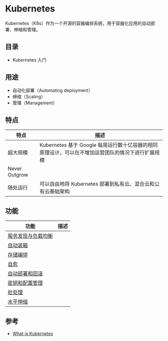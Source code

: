 # Kubernetes

Kubernetes（K8s）作为一个开源的容器编排系统，用于容器化应用的自动部署、伸缩和管理。

## 目录

* Kubernetes 入门 <!-- 简单入门 -->

## 用途

* 自动化部署（Automating deployment）
* 伸缩（Scaling）
* 管理（Management）

## 特点

| 特点          | 描述                                                                                              |
| ------------- | ------------------------------------------------------------------------------------------------- |
| 超大规模      | Kubernetes 基于 Google 每周运行数十亿容器的相同原理设计，可以在不增加运营团队的情况下进行扩展规模 |
| Never Outgrow |                                                                                                   |
| 随处运行      | 可以自由地将 Kubernetes 部署到私有云、混合云和公有云基础架构                                      |

## 功能

| 功能                   | 描述 |
| ---------------------- | ---- |
| [服务发现与负载均衡]() |      |
| [自动装箱]()           |      |
| [存储编排]()           |      |
| [自愈]()               |      |
| [自动部署和回滚]()     |      |
| [密钥和配置管理]()     |      |
| [批处理]()             |      |
| [水平伸缩]()           |      |

## 参考

* [What is Kubernetes](https://kubernetes.io/docs/concepts/overview/what-is-kubernetes/)
